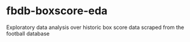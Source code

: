 # fbdb-boxscore-eda
Exploratory data analysis over historic box score data scraped from the football database
